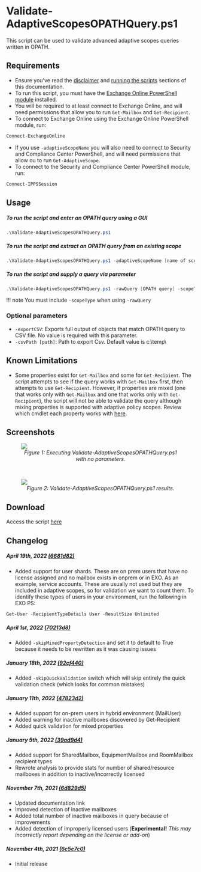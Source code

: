# Validate-AdaptiveScopesOPATHQuery.ps1

This script can be used to validate advanced adaptive scopes queries written in OPATH.

## Requirements

- Ensure you've read the [disclaimer](https://brenle.github.io/MIGScripts/#disclaimer) and [running the scripts](https://brenle.github.io/MIGScripts/#running-the-scripts) sections of this documentation.
- To run this script, you must have the [Exchange Online PowerShell module](https://docs.microsoft.com/en-us/powershell/exchange/exchange-online-powershell-v2?view=exchange-ps#install-and-maintain-the-exo-v2-module) installed.
- You will be required to at least connect to Exchange Online, and will need permissions that allow you to run ```Get-Mailbox``` and ```Get-Recipient```.
- To connect to Exchange Online using the Exchange Online PowerShell module, run:

``` powershell
Connect-ExchangeOnline
```

- If you use ```-adaptiveScopeName``` you will also need to connect to Security and Compliance Center PowerShell, and will need permissions that allow ou to run ```Get-AdaptiveScope```.
- To connect to the Security and Compliance Center PowerShell module, run:

``` powershell
Connect-IPPSSession
```

## Usage

##### To run the script and enter an OPATH query using a GUI

``` powershell
.\Validate-AdaptiveScopesOPATHQuery.ps1
```

##### To run the script and extract an OPATH query from an existing scope

``` powershell
.\Validate-AdaptiveScopesOPATHQuery.ps1 -adaptiveScopeName [name of scope]
```

##### To run the script and supply a query via parameter

``` powershell
.\Validate-AdaptiveScopesOPATHQuery.ps1 -rawQuery [OPATH query] -scopeType [User | Group]
```
!!! note
    You must include ```-scopeType``` when using ```-rawQuery```

### Optional parameters

- ```-exportCSV```: Exports full output of objects that match OPATH query to CSV file. No value is required with this parameter.
- ```-csvPath [path]```: Path to export Csv.  Default value is c:\temp\

## Known Limitations

- Some properties exist for ```Get-Mailbox``` and some for ```Get-Recipient```.  The script attempts to see if the query works with ```Get-Mailbox``` first, then attempts to use ```Get-Recipient```.  However, if properties are mixed (one that works only with ```Get-Mailbox``` and one that works only with ```Get-Recipient```), the script will not be able to validate the query although mixing properties is supported with adaptive policy scopes.  Review which cmdlet each property works with [here](https://aka.ms/opath-filter).

## Screenshots

<figure>
    <img src="../img/validation-script-no-params.png"/> 
    <figcaption style="font-style: italic; text-align:center;">Figure 1: Executing Validate-AdaptiveScopesOPATHQuery.ps1 with no parameters.</figcaption>
</figure>

<br/>

<figure>
    <img src="../img/validation-script-result.png"/> 
    <figcaption style="font-style: italic; text-align:center;">Figure 2: Validate-AdaptiveScopesOPATHQuery.ps1 results.</figcaption>
</figure>

## Download

Access the script [here](https://github.com/brenle/MIGScripts/blob/main/Exchange/Validate-AdaptiveScopesOPATHQuery.ps1)

## Changelog

##### April 19th, 2022 [(6681d82)](https://github.com/brenle/MIGScripts/commit/6681d82436e1b0bf0e85ff85f20db0cd72ca6274)

- Added support for user shards. These are on prem users that have no license assigned and no mailbox exists in onprem or in EXO.  As an example, service accounts. These are usually not used but they are included in adaptive scopes, so for validation we want to count them.  To identify these types of users in your environment, run the following in EXO PS:

``` powershell
Get-User -RecipientTypeDetails User -ResultSize Unlimited
```

##### April 1st, 2022 [(70213d8)](https://github.com/brenle/MIGScripts/commit/70213d8e125f433e752b148c8428e30257ad6a9e)

- Added `-skipMixedPropertyDetection` and set it to default to True because it needs to be rewritten as it was causing issues

##### January 18th, 2022 [(92cf440)](https://github.com/brenle/MIGScripts/commit/92cf4409115b932bf3445785f2d1db9eb33fae98)

- Added `-skipQuickValidation` switch which will skip entirely the quick validation check (which looks for common mistakes)

##### January 11th, 2022 [(47823d2)](https://github.com/brenle/MIGScripts/commit/47823d2a7238fc6636324aa2c22bdc58fb87c6c4)

- Added support for on-prem users in hybrid environment (MailUser)
- Added warning for inactive mailboxes discovered by Get-Recipient
- Added quick validation for mixed properties

##### January 5th, 2022 [(39ad9d4)](https://github.com/brenle/MIGScripts/commit/39ad9d4f80599c69a99318b28aa01ad421d87482)

- Added support for SharedMailbox, EquipmentMailbox and RoomMailbox recipient types
- Rewrote analysis to provide stats for number of shared/resource mailboxes in addition to inactive/incorrectly licensed

##### November 7th, 2021 [(6d829d5)](https://github.com/brenle/MIGScripts/commit/6d829d5acf12f5b3a8e43383089106ff2c3b4d51)

- Updated documentation link
- Improved detection of inactive mailboxes
- Added total number of inactive mailboxes in query because of improvements
- Added detection of improperly licensed users (**Experimental!** *This may incorrectly report depending on the license or add-on*)

##### November 4th, 2021 [(6c5e7c0)](https://github.com/brenle/MIGScripts/commit/6c5e7c01c9815d189eda8b81e3ee5a0933477c8d)


- Initial release